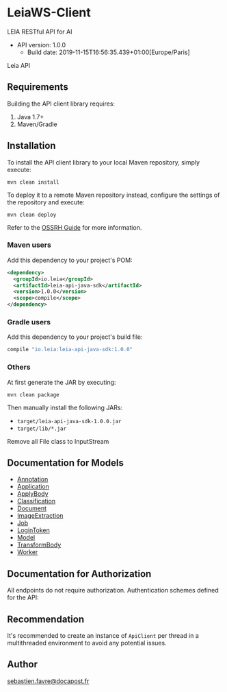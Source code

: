 # LeiaWS-Client

LEIA RESTful API for AI
- API version: 1.0.0
  - Build date: 2019-11-15T16:56:35.439+01:00[Europe/Paris]

Leia API

## Requirements

Building the API client library requires:
1. Java 1.7+
2. Maven/Gradle

## Installation

To install the API client library to your local Maven repository, simply execute:

```shell
mvn clean install
```

To deploy it to a remote Maven repository instead, configure the settings of the repository and execute:

```shell
mvn clean deploy
```

Refer to the [OSSRH Guide](http://central.sonatype.org/pages/ossrh-guide.html) for more information.

### Maven users

Add this dependency to your project's POM:

```xml
<dependency>
  <groupId>io.leia</groupId>
  <artifactId>leia-api-java-sdk</artifactId>
  <version>1.0.0</version>
  <scope>compile</scope>
</dependency>
```

### Gradle users

Add this dependency to your project's build file:

```groovy
compile "io.leia:leia-api-java-sdk:1.0.0"
```

### Others

At first generate the JAR by executing:

```shell
mvn clean package
```

Then manually install the following JARs:

* `target/leia-api-java-sdk-1.0.0.jar`
* `target/lib/*.jar`


Remove all File class to InputStream
## Documentation for Models

 - [Annotation](docs/Annotation.md)
 - [Application](docs/Application.md)
 - [ApplyBody](docs/ApplyBody.md)
 - [Classification](docs/Classification.md)
 - [Document](docs/Document.md)
 - [ImageExtraction](docs/ImageExtraction.md)
 - [Job](docs/Job.md)
 - [LoginToken](docs/LoginToken.md)
 - [Model](docs/Model.md)
 - [TransformBody](docs/TransformBody.md)
 - [Worker](docs/Worker.md)


## Documentation for Authorization

All endpoints do not require authorization.
Authentication schemes defined for the API:

## Recommendation

It's recommended to create an instance of `ApiClient` per thread in a multithreaded environment to avoid any potential issues.

## Author

sebastien.favre@docapost.fr

